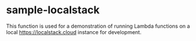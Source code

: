 # sample-localstack
This function is used for a demonstration of running Lambda functions on a local https://localstack.cloud instance for development.
